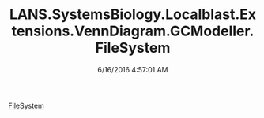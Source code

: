 ﻿---
title: LANS.SystemsBiology.Localblast.Extensions.VennDiagram.GCModeller.FileSystem
date: 6/16/2016 4:57:01 AM
---

[FileSystem](T-LANS.SystemsBiology.Localblast.Extensions.VennDiagram.GCModeller.FileSystem.FileSystem.html)
